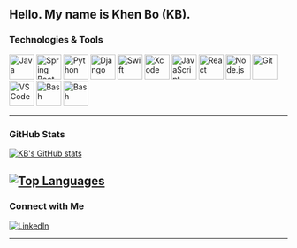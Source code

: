 ## Hello. My name is Khen Bo (KB).

### **Technologies & Tools**

<p align="left">
  <img src="https://cdn.jsdelivr.net/gh/devicons/devicon/icons/java/java-original.svg" alt="Java" width="45" height="45"/>
  <img src="https://cdn.jsdelivr.net/gh/devicons/devicon/icons/spring/spring-original.svg" alt="Spring Boot" width="45" height="45"/>
  <img src="https://cdn.jsdelivr.net/gh/devicons/devicon/icons/python/python-original.svg" alt="Python" width="45" height="45"/>
  <img src="https://cdn.jsdelivr.net/gh/devicons/devicon/icons/django/django-plain.svg" alt="Django" width="45" height="45"/>
  <img src="https://cdn.jsdelivr.net/gh/devicons/devicon/icons/swift/swift-original.svg" alt="Swift" width="45" height="45"/>
  <img src="https://cdn.jsdelivr.net/gh/devicons/devicon/icons/xcode/xcode-original.svg" alt="Xcode" width="45" height="45"/>
  <img src="https://cdn.jsdelivr.net/gh/devicons/devicon/icons/javascript/javascript-original.svg" alt="JavaScript" width="45" height="45"/>
  <img src="https://cdn.jsdelivr.net/gh/devicons/devicon/icons/react/react-original.svg" alt="React" width="45" height="45"/>
  <img src="https://cdn.jsdelivr.net/gh/devicons/devicon/icons/nodejs/nodejs-original.svg" alt="Node.js" width="45" height="45"/>
  <img src="https://cdn.jsdelivr.net/gh/devicons/devicon/icons/git/git-original.svg" alt="Git" width="45" height="45"/>
  <img src="https://cdn.jsdelivr.net/gh/devicons/devicon/icons/vscode/vscode-original.svg" alt="VS Code" width="45" height="45"/>
  <img src="https://cdn.jsdelivr.net/gh/devicons/devicon/icons/postgresql/postgresql-original.svg" alt="Bash" width="45" height="45"/>
  <img src="https://cdn.jsdelivr.net/gh/devicons/devicon/icons/bash/bash-original.svg" alt="Bash" width="45" height="45"/>
</p>

---

### **GitHub Stats**

[![KB's GitHub stats](https://github-readme-stats.vercel.app/api?username=hyonbokan\&show_icons=true\&theme=dark#gh-dark-mode-only)](https://github.com/hyonbokan/github-readme-stats)

[![Top Languages](https://github-readme-stats.vercel.app/api/top-langs/?username=hyonbokan&show_icons=true&theme=dark&hide=jupyter%20notebook,html)](https://github.com/hyonbokan/github-readme-stats)
---

### **Connect with Me**

[![LinkedIn](https://img.shields.io/badge/LinkedIn-Connect-blue?style=flat&logo=linkedin)](https://www.linkedin.com/in/yourprofile)
<!-- [![Personal Website](https://img.shields.io/badge/Website-Visit-blue?style=flat&logo=google-chrome)](https://yourwebsite.com) -->

---
